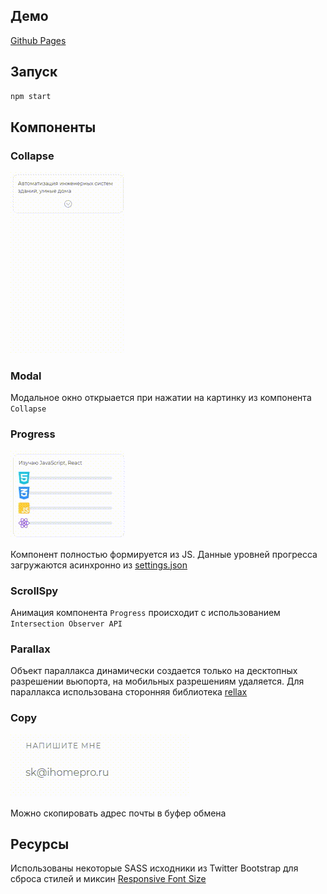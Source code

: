 ## Демо
[Github Pages](https://pizekatto.github.io/portfolio/)
## Запуск
```bash
npm start
```
## Компоненты
### Collapse
![Collapse](./src/assets/video/collapse.gif)
### Modal
Модальное окно открыается при нажатии на картинку из компонента `Collapse`
### Progress
![progress](./src/assets/video/progress.gif)

Компонент полностью формируется из JS. Данные уровней прогресса загружаются асинхронно из [settings.json](https://github.com/Pizekatto/portfolio/blob/master/src/settings.json)
### ScrollSpy
Анимация компонента `Progress` происходит с использованием `Intersection Observer API`
### Parallax
Объект параллакса динамически создается только на десктопных разрешении вьюпорта, на мобильных разрешениям удаляется.
Для параллакса использована сторонняя библиотека [rellax](https://github.com/dixonandmoe/rellax)
### Copy
![Copy](./src/assets/video/copy.gif)

Можно скопировать адрес почты в буфер обмена
## Ресурсы
Использованы некоторые SASS исходники из Twitter Bootstrap для сброса стилей и миксин [Responsive Font Size](https://github.com/twbs/rfs)

